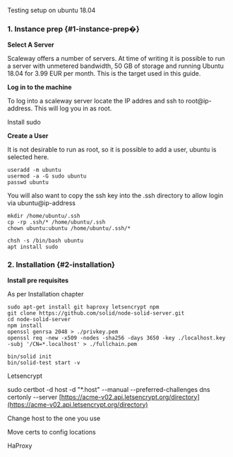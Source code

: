 Testing setup on ubuntu 18.04

### 1. Instance prep {#1-instance-prep�}

**Select A Server**

Scaleway offers a number of servers. At time of writing it is possible to run a server with unmetered bandwidth, 50 GB of storage and running Ubuntu 18.04 for 3.99 EUR per month. This is the target used in this guide.

**Log in to the machine**

To log into a scaleway server locate the IP addres and ssh to root@ip-address. This will log you in as root.

Install sudo

**Create a User**

It is not desirable to run as root, so it is possible to add a user, ubuntu is selected here.

```
useradd -m ubuntu
usermod -a -G sudo ubuntu
passwd ubuntu
```

You will also want to copy the ssh key into the .ssh directory to allow login via ubuntu@ip-address

```
mkdir /home/ubuntu/.ssh
cp -rp .ssh/* /home/ubuntu/.ssh
chown ubuntu:ubuntu /home/ubuntu/.ssh/*
```

```
chsh -s /bin/bash ubuntu
apt install sudo
```

### 2. Installation {#2-installation}

**Install pre requisites**

As per Installation chapter

```
sudo apt-get install git haproxy letsencrypt npm
git clone https://github.com/solid/node-solid-server.git
cd node-solid-server
npm install
openssl genrsa 2048 > ./privkey.pem
openssl req -new -x509 -nodes -sha256 -days 3650 -key ./localhost.key -subj '/CN=*.localhost' > ./fullchain.pem

bin/solid init
bin/solid-test start -v
```

Letsencrypt

sudo certbot -d host -d "\*.host" --manual --preferred-challenges dns certonly --server [https://acme-v02.api.letsencrypt.org/directory](https://acme-v02.api.letsencrypt.org/directory)

Change host to the one you use

Move certs to config locations

HaProxy

